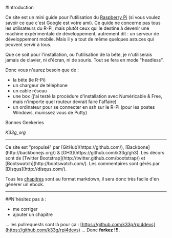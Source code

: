 #Introduction

Ce site est un mini guide pour l'utilisation du [Raspberry Pi](http://www.raspberrypi.org/) (si vous voulez savoir ce que c'est Google est votre ami). Ce quide ne concerne pas tous les utilisateurs du R-Pi, mais plutôt ceux qui le destine à devenir une machine expérimentale de développement, autrement dit : un serveur de développement mobile. Mais il y a tout de même quelques astuces qui peuvent servir à tous.

Que ce soit pour l'installation, ou l'utilisation de la bête, je n'utiliserais jamais de clavier, ni d'écran, ni de souris. Tout se fera en mode "headless".

Donc vous n'aurez besoin que de :

- la bête (le R-Pi)
- un chargeur de téléphone
- un cable réseau
- une box (j'ai testé la procédure d'installation avec Numéricable & Free, mais n'importe quel routeur devrait faire l'affaire)
- un ordinateur pour se connecter en ssh sur le R-Pi (pour les postes Windows, munissez vous de Putty)

Bonnes Geekeries

*K33g_org*

<hr>
Ce site est "propulsé" par [GitHub](https://github.com/), [Backbone](http://backbonejs.org/) & [GH3](https://github.com/k33g/gh3). Les décors sont de [Twitter Bootstrap](http://twitter.github.com/bootstrap/) et [Bootswatch](http://bootswatch.com/). Les commentaires sont gérés par [Disqus](http://disqus.com/).

Tous les [chapitres](https://github.com/k33g/rpi4devs) sont au format markdown, il sera donc très facile d'en générer un ebook.
<hr>

##N'hésitez pas à :

- me corriger
- ajouter un chapitre

... les pullrequests sont là pour ça : [https://github.com/k33g/rpi4devs](https://github.com/k33g/rpi4devs) ... Donc **forkez !!!**.